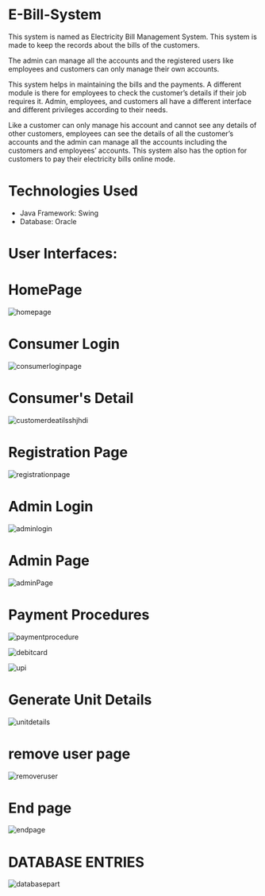 # E-Bill-System


This system is named as Electricity Bill Management System. This system is made to keep the records about the bills of the customers.

The admin can manage all the accounts and the registered users like employees and customers can only manage their own accounts.

This system helps in maintaining the bills and the payments. A different module is there for employees to check the customer’s details if their job requires it. Admin, employees, and customers all have a different interface and different privileges according to their needs.

Like a customer can only manage his account and cannot see any details of other customers, employees can see the details of all the customer’s accounts and the admin can manage all the accounts including the customers and employees’ accounts. This system also has the option for customers to pay their electricity bills online mode.



# Technologies Used

- Java Framework: Swing
- Database: Oracle


# User Interfaces:
    
  # HomePage
  
  ![homepage](https://user-images.githubusercontent.com/80953969/206874451-2fbef0e8-7d2d-48b2-bf49-0ffff05db29c.JPG)
  
  
  # Consumer Login
  
  ![consumerloginpage](https://user-images.githubusercontent.com/80953969/206874487-e8a036d8-6c6b-4f54-bb9a-b519fed95e45.JPG)
 
 
  # Consumer's Detail
  
  ![customerdeatilsshjhdi](https://user-images.githubusercontent.com/80953969/206874506-bbd31098-e788-46a8-8540-dfdceb0879bb.JPG)
 
 
  # Registration Page
  
  ![registrationpage](https://user-images.githubusercontent.com/80953969/206874516-c270e7a8-e109-4e6a-9a4d-62f169510e07.JPG)
 
 
  # Admin Login
  
  ![adminlogin](https://user-images.githubusercontent.com/80953969/206874551-78b2ff66-1be6-4f1e-b14a-cfbf6d99c711.JPG)
  
  
  # Admin Page
  
  ![adminPage](https://user-images.githubusercontent.com/80953969/206874617-e1ee8af2-23a3-40b2-9094-34adcc39d895.JPG)
 
  
  
  # Payment Procedures
  
  ![paymentprocedure](https://user-images.githubusercontent.com/80953969/206874651-ebe895c7-4022-4aa1-8c83-dac7c9293e9e.JPG)
 
  ![debitcard](https://user-images.githubusercontent.com/80953969/206874668-07535219-ccb7-4d86-a95c-b54d512b1d0a.JPG)
  
  ![upi](https://user-images.githubusercontent.com/80953969/206874672-c04247bf-ce51-4f69-aca2-3a66b0510f38.JPG)
  
  
  # Generate Unit Details
  
  ![unitdetails](https://user-images.githubusercontent.com/80953969/206874730-f4e06dc8-86f0-40f2-ae0a-ef958fceaa35.JPG)
  
  
  # remove user page
  
  ![removeruser](https://user-images.githubusercontent.com/80953969/206874758-25f80872-b478-4376-a8e0-a1bb75c41465.JPG)
 
  
  # End page
  
  ![endpage](https://user-images.githubusercontent.com/80953969/206874881-0af67ac9-3304-441a-b701-efafc6206056.JPG)
  
  
  
  
# DATABASE ENTRIES

![databasepart](https://user-images.githubusercontent.com/80953969/206874909-ba9eceb9-3d82-47db-b040-15b90f87aa39.JPG)



  
  
  

  
  
  
  
  

    
